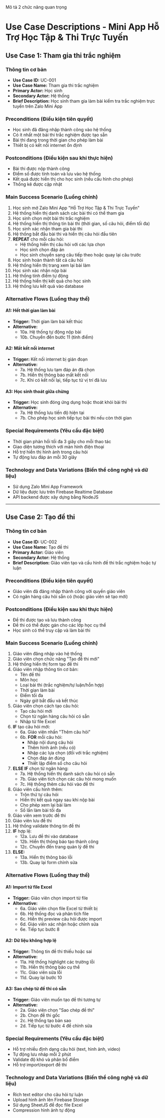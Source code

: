 Mô tả 2 chức năng quan trọng
# Use Case Descriptions - Mini App Hỗ Trợ Học Tập & Thi Trực Tuyến

## Use Case 1: Tham gia thi trắc nghiệm

### Thông tin cơ bản
- **Use Case ID:** UC-001
- **Use Case Name:** Tham gia thi trắc nghiệm
- **Primary Actor:** Học sinh
- **Secondary Actor:** Hệ thống
- **Brief Description:** Học sinh tham gia làm bài kiểm tra trắc nghiệm trực tuyến trên Zalo Mini App

### Preconditions (Điều kiện tiên quyết)
- Học sinh đã đăng nhập thành công vào hệ thống
- Có ít nhất một bài thi trắc nghiệm được tạo sẵn
- Bài thi đang trong thời gian cho phép làm bài
- Thiết bị có kết nối internet ổn định

### Postconditions (Điều kiện sau khi thực hiện)
- Bài thi được nộp thành công
- Điểm số được tính toán và lưu vào hệ thống
- Kết quả được hiển thị cho học sinh (nếu cấu hình cho phép)
- Thống kê được cập nhật

### Main Success Scenario (Luồng chính)
1. Học sinh mở Zalo Mini App "Hỗ Trợ Học Tập & Thi Trực Tuyến"
2. Hệ thống hiển thị danh sách các bài thi có thể tham gia
3. Học sinh chọn một bài thi trắc nghiệm
4. Hệ thống hiển thị thông tin bài thi (thời gian, số câu hỏi, điểm tối đa)
5. Học sinh xác nhận tham gia bài thi
6. Hệ thống bắt đầu bài thi và hiển thị câu hỏi đầu tiên
7. **REPEAT** cho mỗi câu hỏi:
   - Hệ thống hiển thị câu hỏi với các lựa chọn
   - Học sinh chọn đáp án
   - Học sinh chuyển sang câu tiếp theo hoặc quay lại câu trước
8. Học sinh hoàn thành tất cả câu hỏi
9. Hệ thống hiển thị trang xem lại bài làm
10. Học sinh xác nhận nộp bài
11. Hệ thống tính điểm tự động
12. Hệ thống hiển thị kết quả cho học sinh
13. Hệ thống lưu kết quả vào database

### Alternative Flows (Luồng thay thế)

#### A1: Hết thời gian làm bài
- **Trigger:** Thời gian làm bài kết thúc
- **Alternative:** 
  - 10a. Hệ thống tự động nộp bài
  - 10b. Chuyển đến bước 11 (tính điểm)

#### A2: Mất kết nối internet
- **Trigger:** Kết nối internet bị gián đoạn
- **Alternative:**
  - 7a. Hệ thống lưu tạm đáp án đã chọn
  - 7b. Hiển thị thông báo mất kết nối
  - 7c. Khi có kết nối lại, tiếp tục từ vị trí đã lưu

#### A3: Học sinh thoát giữa chừng
- **Trigger:** Học sinh đóng ứng dụng hoặc thoát khỏi bài thi
- **Alternative:**
  - 7a. Hệ thống lưu tiến độ hiện tại
  - 7b. Cho phép học sinh tiếp tục bài thi nếu còn thời gian

### Special Requirements (Yêu cầu đặc biệt)
- Thời gian phản hồi tối đa 3 giây cho mỗi thao tác
- Giao diện tương thích với màn hình điện thoại
- Hỗ trợ hiển thị hình ảnh trong câu hỏi
- Tự động lưu đáp án mỗi 30 giây

### Technology and Data Variations (Biến thể công nghệ và dữ liệu)
- Sử dụng Zalo Mini App Framework
- Dữ liệu được lưu trên Firebase Realtime Database
- API backend được xây dựng bằng NodeJS

---

## Use Case 2: Tạo đề thi

### Thông tin cơ bản
- **Use Case ID:** UC-002
- **Use Case Name:** Tạo đề thi
- **Primary Actor:** Giáo viên
- **Secondary Actor:** Hệ thống
- **Brief Description:** Giáo viên tạo và cấu hình đề thi trắc nghiệm hoặc tự luận

### Preconditions (Điều kiện tiên quyết)
- Giáo viên đã đăng nhập thành công với quyền giáo viên
- Có ngân hàng câu hỏi sẵn có (hoặc giáo viên sẽ tạo mới)

### Postconditions (Điều kiện sau khi thực hiện)
- Đề thi được tạo và lưu thành công
- Đề thi có thể được gán cho các lớp học cụ thể
- Học sinh có thể truy cập và làm bài thi

### Main Success Scenario (Luồng chính)
1. Giáo viên đăng nhập vào hệ thống
2. Giáo viên chọn chức năng "Tạo đề thi mới"
3. Hệ thống hiển thị form tạo đề thi
4. Giáo viên nhập thông tin cơ bản:
   - Tên đề thi
   - Môn học
   - Loại bài thi (trắc nghiệm/tự luận/hỗn hợp)
   - Thời gian làm bài
   - Điểm tối đa
   - Ngày giờ bắt đầu và kết thúc
5. Giáo viên chọn cách tạo câu hỏi:
   - Tạo câu hỏi mới
   - Chọn từ ngân hàng câu hỏi có sẵn
   - Nhập từ file Excel
6. **IF** tạo câu hỏi mới:
   - 6a. Giáo viên nhấn "Thêm câu hỏi"
   - 6b. **FOR** mỗi câu hỏi:
     - Nhập nội dung câu hỏi
     - Thêm hình ảnh (nếu có)
     - Nhập các lựa chọn (đối với trắc nghiệm)
     - Chọn đáp án đúng
     - Thiết lập điểm số cho câu hỏi
7. **ELSE IF** chọn từ ngân hàng:
   - 7a. Hệ thống hiển thị danh sách câu hỏi có sẵn
   - 7b. Giáo viên tích chọn các câu hỏi mong muốn
   - 7c. Hệ thống thêm câu hỏi vào đề thi
8. Giáo viên cấu hình thêm:
   - Trộn thứ tự câu hỏi
   - Hiển thị kết quả ngay sau khi nộp bài
   - Cho phép xem lại bài làm
   - Số lần làm bài tối đa
9. Giáo viên xem trước đề thi
10. Giáo viên lưu đề thi
11. Hệ thống validate thông tin đề thi
12. **IF** hợp lệ:
    - 12a. Lưu đề thi vào database
    - 12b. Hiển thị thông báo tạo thành công
    - 12c. Chuyển đến trang quản lý đề thi
13. **ELSE:**
    - 13a. Hiển thị thông báo lỗi
    - 13b. Quay lại form chỉnh sửa

### Alternative Flows (Luồng thay thế)

#### A1: Import từ file Excel
- **Trigger:** Giáo viên chọn import từ file
- **Alternative:**
  - 6a. Giáo viên chọn file Excel từ thiết bị
  - 6b. Hệ thống đọc và phân tích file
  - 6c. Hiển thị preview câu hỏi được import
  - 6d. Giáo viên xác nhận hoặc chỉnh sửa
  - 6e. Tiếp tục bước 8

#### A2: Dữ liệu không hợp lệ
- **Trigger:** Thông tin đề thi thiếu hoặc sai
- **Alternative:**
  - 11a. Hệ thống highlight các trường lỗi
  - 11b. Hiển thị thông báo cụ thể
  - 11c. Giáo viên sửa lỗi
  - 11d. Quay lại bước 10

#### A3: Sao chép từ đề thi có sẵn
- **Trigger:** Giáo viên muốn tạo đề thi tương tự
- **Alternative:**
  - 2a. Giáo viên chọn "Sao chép đề thi"
  - 2b. Chọn đề thi gốc
  - 2c. Hệ thống tạo bản sao
  - 2d. Tiếp tục từ bước 4 để chỉnh sửa

### Special Requirements (Yêu cầu đặc biệt)
- Hỗ trợ nhiều định dạng câu hỏi (text, hình ảnh, video)
- Tự động lưu nháp mỗi 2 phút
- Validate độ khó và phân bố điểm
- Hỗ trợ import/export đề thi

### Technology and Data Variations (Biến thể công nghệ và dữ liệu)
- Rich text editor cho câu hỏi tự luận
- Upload hình ảnh lên Firebase Storage
- Sử dụng SheetJS để đọc file Excel
- Compression hình ảnh tự động
